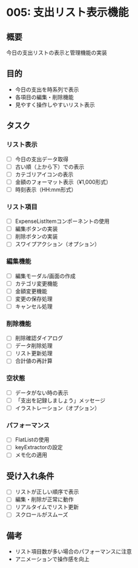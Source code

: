 # 005: 支出リスト表示機能

## 概要
今日の支出リストの表示と管理機能の実装

## 目的
- 今日の支出を時系列で表示
- 各項目の編集・削除機能
- 見やすく操作しやすいリスト表示

## タスク

### リスト表示
- [ ] 今日の支出データ取得
- [ ] 古い順（上から下）での表示
- [ ] カテゴリアイコンの表示
- [ ] 金額のフォーマット表示（¥1,000形式）
- [ ] 時刻表示（HH:mm形式）

### リスト項目
- [ ] ExpenseListItemコンポーネントの使用
- [ ] 編集ボタンの実装
- [ ] 削除ボタンの実装
- [ ] スワイプアクション（オプション）

### 編集機能
- [ ] 編集モーダル/画面の作成
- [ ] カテゴリ変更機能
- [ ] 金額変更機能
- [ ] 変更の保存処理
- [ ] キャンセル処理

### 削除機能
- [ ] 削除確認ダイアログ
- [ ] データ削除処理
- [ ] リスト更新処理
- [ ] 合計値の再計算

### 空状態
- [ ] データがない時の表示
- [ ] 「支出を記録しましょう」メッセージ
- [ ] イラストレーション（オプション）

### パフォーマンス
- [ ] FlatListの使用
- [ ] keyExtractorの設定
- [ ] メモ化の適用

## 受け入れ条件
- [ ] リストが正しい順序で表示
- [ ] 編集・削除が正常に動作
- [ ] リアルタイムでリスト更新
- [ ] スクロールがスムーズ

## 備考
- リスト項目数が多い場合のパフォーマンスに注意
- アニメーションで操作感を向上